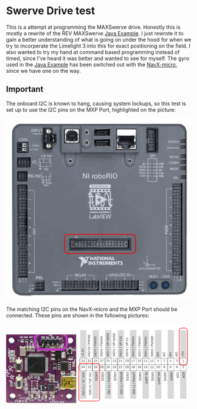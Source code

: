 # Swerve Drive test

This is a attempt at programming the MAXSwerve drive. Honestly this is mostly a
rewrite of the REV MAXSwerve [Java Example](https://github.com/REVrobotics/MAXSwerve-Java-Template).
I just rewrote it to gain a better understanding of what is going on under the hood
for when we try to incorperate the Limelight 3 into this for exact positioning on
the field. I also wanted to try my hand at command based programming instead of timed,
since I've heard it was better and wanted to see for myself. The gyro used in the
[Java Example](https://github.com/REVrobotics/MAXSwerve-Java-Template) has been
switched out with the [NavX-micro](https://www.andymark.com/products/navx2-micro-navigation-sensor?via=Z2lkOi8vYW5keW1hcmsvV29ya2FyZWE6Ok5hdmlnYXRpb246OlNlYXJjaFJlc3VsdHMvJTdCJTIyYnV0dG9uJTIyJTNBJTIyc2VhcmNoJTIyJTJDJTIycSUyMiUzQSUyMm5hdnglMjIlMkMlMjJ1dGY4JTIyJTNBJTIyJUUyJTlDJTkzJTIyJTdE),
since we have one on the way.

## Important
The onboard I2C is known to hang, causing system lockups, so this test is 
set up to use the I2C pins on the MXP Port, highlighted on the picture:

![Picture of a RoboRIO with the MXP Port circled](./misc/RoboRIO_MXPPort.png)

The matching I2C pins on the NavX-micro and the MXP Port should be connected.
These pins are shown in the following pictures:

![Picture of a NavX-micro with the I2C pins circled](./misc/navx-i2c.png)
![The RoboRIO MXP Port pinout with the I2C pins circled](./misc/MXPPort_Pinout.png)